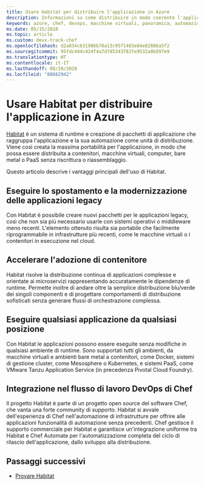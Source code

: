 ```yaml
---
title: Usare Habitat per distribuire l'applicazione in Azure
description: Informazioni su come distribuire in modo coerente l'applicazione nei contenitori e nelle macchine virtuali di Azure
keywords: azure, chef, devops, macchine virtuali, panoramica, automazione, habitat
ms.date: 05/15/2018
ms.topic: article
ms.custom: devx-track-chef
ms.openlocfilehash: d2a834c631986b70a13c95f1403e84e82886a5f2
ms.sourcegitcommit: 95fdc444c424f4a7d7d53437837e9532a0b897e9
ms.translationtype: HT
ms.contentlocale: it-IT
ms.lasthandoff: 08/20/2020
ms.locfileid: "88662942"
---
```

# <a name="use-habitat-to-deploy-your-application-to-azure"></a>Usare Habitat per distribuire l'applicazione in Azure

[Habitat](https://www.habitat.sh/) è un sistema di runtime e creazione di pacchetti di applicazione che raggruppa l'applicazione e la sua automazione come unità di distribuzione. Viene così creata la massima portabilità per l'applicazione, in modo che possa essere distribuita a contenitori, macchine virtuali, computer, bare metal o PaaS senza riscrittura o riassemblaggio.

Questo articolo descrive i vantaggi principali dell'uso di Habitat.

## <a name="modernize-and-move-legacy-applications"></a>Eseguire lo spostamento e la modernizzazione delle applicazioni legacy

Con Habitat è possibile creare nuovi pacchetti per le applicazioni legacy, così che non sia più necessario usarle con sistemi operativi o middleware meno recenti. L'elemento ottenuto risulta sia portabile che facilmente riprogrammabile in infrastrutture più recenti, come le macchine virtuali o i contenitori in esecuzione nel cloud.

## <a name="accelerate-container-adoption"></a>Accelerare l'adozione di contenitore

Habitat risolve la distribuzione continua di applicazioni complesse e orientate ai microservizi rappresentando accuratamente le dipendenze di runtime. Permette inoltre di andare oltre la semplice distribuzione blu/verde dei singoli componenti e di progettare comportamenti di distribuzione sofisticati senza generare flussi di orchestrazione complessa.

## <a name="run-any-application-anywhere"></a>Eseguire qualsiasi applicazione da qualsiasi posizione

Con Habitat le applicazioni possono essere eseguite senza modifiche in qualsiasi ambiente di runtime. Sono supportati tutti gli ambienti, da macchine virtuali e ambienti bare metal a contenitori, come Docker, sistemi di gestione cluster, come Mesosphere o Kubernetes, e sistemi PaaS, come VMware Tanzu Application Service (in precedenza Pivotal Cloud Foundry).

## <a name="integrate-into-the-chef-devops-workflow"></a>Integrazione nel flusso di lavoro DevOps di Chef

Il progetto Habitat è parte di un progetto open source del software Chef, che vanta una forte community di supporto. Habitat si avvale dell'esperienza di Chef nell'automazione di infrastrutture per offrire alle applicazioni funzionalità di automazione senza precedenti. Chef gestisce il supporto commerciale per Habitat e garantisce un'integrazione uniforme tra Habitat e Chef Automate per l'automatizzazione completa del ciclo di rilascio dell'applicazione, dallo sviluppo alla distribuzione.

## <a name="next-steps"></a>Passaggi successivi

* [Provare Habitat](https://www.habitat.sh/learn/)
